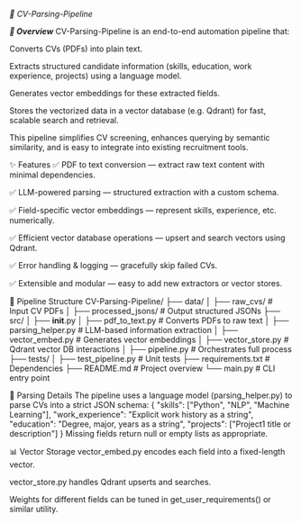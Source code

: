 *📄 CV-Parsing-Pipeline*

***🧠 Overview***
CV-Parsing-Pipeline is an end-to-end automation pipeline that:

Converts CVs (PDFs) into plain text.

Extracts structured candidate information (skills, education, work experience, projects) using a language model.

Generates vector embeddings for these extracted fields.

Stores the vectorized data in a vector database (e.g. Qdrant) for fast, scalable search and retrieval.

This pipeline simplifies CV screening, enhances querying by semantic similarity, and is easy to integrate into existing recruitment tools.

✨ Features
✅ PDF to text conversion — extract raw text content with minimal dependencies.

✅ LLM-powered parsing — structured extraction with a custom schema.

✅ Field-specific vector embeddings — represent skills, experience, etc. numerically.

✅ Efficient vector database operations — upsert and search vectors using Qdrant.

✅ Error handling & logging — gracefully skip failed CVs.

✅ Extensible and modular — easy to add new extractors or vector stores.

🧬 Pipeline Structure
CV-Parsing-Pipeline/
├── data/
│   ├── raw_cvs/               # Input CV PDFs
│   ├── processed_jsons/       # Output structured JSONs
├── src/
│   ├── __init__.py
│   ├── pdf_to_text.py         # Converts PDFs to raw text
│   ├── parsing_helper.py      # LLM-based information extraction
│   ├── vector_embed.py        # Generates vector embeddings
│   ├── vector_store.py        # Qdrant vector DB interactions
│   ├── pipeline.py            # Orchestrates full process
├── tests/
│   ├── test_pipeline.py       # Unit tests
├── requirements.txt           # Dependencies
├── README.md                  # Project overview
└── main.py                    # CLI entry point

🧠 Parsing Details
The pipeline uses a language model (parsing_helper.py) to parse CVs into a strict JSON schema:
{
  "skills": ["Python", "NLP", "Machine Learning"],
  "work_experience": "Explicit work history as a string",
  "education": "Degree, major, years as a string",
  "projects": ["Project1 title or description"]
}
Missing fields return null or empty lists as appropriate.

📊 Vector Storage
vector_embed.py encodes each field into a fixed-length vector.

vector_store.py handles Qdrant upserts and searches.

Weights for different fields can be tuned in get_user_requirements() or similar utility.


